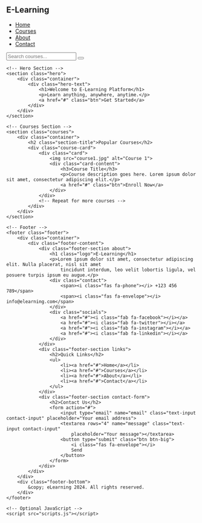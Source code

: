 <!DOCTYPE html>
<html lang="en">

<head>
    <meta charset="UTF-8">
    <meta name="viewport" content="width=device-width, initial-scale=1.0">
    <title>E-Learning Website</title>
    <link rel="stylesheet" href="styles.css">
    <link rel="stylesheet" href="https://cdnjs.cloudflare.com/ajax/libs/font-awesome/5.15.3/css/all.min.css"
        integrity="sha512-Ijmfekeas02rAf+4P4sV5PmFdm5+4GrF3B9Vz1A1k/AbpMv65wVWiLO1T4KxEMBPc0k5jKZTj8cPRp+Q6v8i2Q=="
        crossorigin="anonymous" referrerpolicy="no-referrer" />
</head>

<body>
    <!-- Navigation Bar -->
    <nav class="navbar">
        <div class="container">
            <h1 class="logo">E-Learning</h1>
            <ul class="nav-links">
                <li><a href="#" class="active">Home</a></li>
                <li><a href="#">Courses</a></li>
                <li><a href="#">About</a></li>
                <li><a href="#">Contact</a></li>
                <!-- Add more links as needed -->
            </ul>
            <div class="search-box">
                <input type="text" placeholder="Search courses...">
                <button><i class="fas fa-search"></i></button>
            </div>
        </div>
    </nav>

    <!-- Hero Section -->
    <section class="hero">
        <div class="container">
            <div class="hero-text">
                <h1>Welcome to E-Learning Platform</h1>
                <p>Learn anything, anywhere, anytime.</p>
                <a href="#" class="btn">Get Started</a>
            </div>
        </div>
    </section>

    <!-- Courses Section -->
    <section class="courses">
        <div class="container">
            <h2 class="section-title">Popular Courses</h2>
            <div class="course-card">
                <div class="card">
                    <img src="course1.jpg" alt="Course 1">
                    <div class="card-content">
                        <h3>Course Title</h3>
                        <p>Course description goes here. Lorem ipsum dolor sit amet, consectetur adipiscing elit.</p>
                        <a href="#" class="btn">Enroll Now</a>
                    </div>
                </div>
                <!-- Repeat for more courses -->
            </div>
        </div>
    </section>

    <!-- Footer -->
    <footer class="footer">
        <div class="container">
            <div class="footer-content">
                <div class="footer-section about">
                    <h1 class="logo">E-Learning</h1>
                    <p>Lorem ipsum dolor sit amet, consectetur adipiscing elit. Nulla placerat, nisl sit amet
                        tincidunt interdum, leo velit lobortis ligula, vel posuere turpis ipsum eu augue.</p>
                    <div class="contact">
                        <span><i class="fas fa-phone"></i> +123 456 789</span>
                        <span><i class="fas fa-envelope"></i> info@elearning.com</span>
                    </div>
                    <div class="socials">
                        <a href="#"><i class="fab fa-facebook"></i></a>
                        <a href="#"><i class="fab fa-twitter"></i></a>
                        <a href="#"><i class="fab fa-instagram"></i></a>
                        <a href="#"><i class="fab fa-linkedin"></i></a>
                    </div>
                </div>
                <div class="footer-section links">
                    <h2>Quick Links</h2>
                    <ul>
                        <li><a href="#">Home</a></li>
                        <li><a href="#">Courses</a></li>
                        <li><a href="#">About</a></li>
                        <li><a href="#">Contact</a></li>
                    </ul>
                </div>
                <div class="footer-section contact-form">
                    <h2>Contact Us</h2>
                    <form action="#">
                        <input type="email" name="email" class="text-input contact-input" placeholder="Your email address">
                        <textarea rows="4" name="message" class="text-input contact-input"
                            placeholder="Your message"></textarea>
                        <button type="submit" class="btn btn-big">
                            <i class="fas fa-envelope"></i>
                            Send
                        </button>
                    </form>
                </div>
            </div>
        </div>
        <div class="footer-bottom">
            &copy; eLearning 2024. All rights reserved.
        </div>
    </footer>

    <!-- Optional JavaScript -->
    <script src="scripts.js"></script>
</body>

</html>
